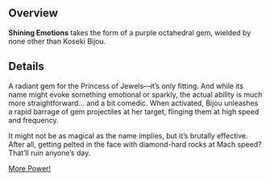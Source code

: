 <!-- title: Shining Emotions -->
<!-- quote: Shining Emotion! Wow, I'm powerful -->
<!-- chapters: -1 -->
<!-- images: (Bijou's first time wielding Shining Emotions), (Shining Emotions viewed from the inventory), (Shining Emotions' ability activated) -->
<!-- model: true -->

## Overview

**Shining Emotions** takes the form of a purple octahedral gem, wielded by none other than Koseki Bijou.

## Details

A radiant gem for the Princess of Jewels—it’s only fitting. And while its name might evoke something emotional or sparkly, the actual ability is much more straightforward… and a bit comedic. When activated, Bijou unleashes a rapid barrage of gem projectiles at her target, flinging them at high speed and frequency.

It might not be as magical as the name implies, but it’s brutally effective. After all, getting pelted in the face with diamond-hard rocks at Mach speed? That’ll ruin anyone’s day.

[More Power!](#embed:https://www.youtube.com/live/Fr6yMByDTIs?feature=shared&t=8524)
